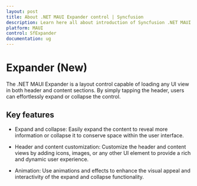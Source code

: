 ```yaml
---
layout: post
title: About .NET MAUI Expander control | Syncfusion
description: Learn here all about introduction of Syncfusion .NET MAUI Expander (SfExpander) control, its elements and more.
platform: MAUI
control: SfExpander
documentation: ug
---
```


# Expander (New)

The .NET MAUI Expander is a layout control capable of loading any UI view in both header and content sections. By simply tapping the header, users can effortlessly expand or collapse the control.

## Key features

* Expand and collapse: Easily expand the content to reveal more information or collapse it to conserve space within the user interface.

* Header and content customization: Customize the header and content views by adding icons, images, or any other UI element to provide a rich and dynamic user experience.

* Animation: Use animations and effects to enhance the visual appeal and interactivity of the expand and collapse functionality.